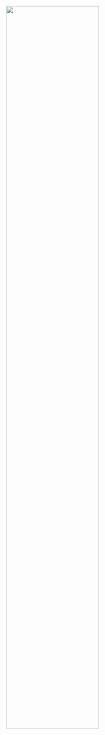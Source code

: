 <p align="center" width="100%">
    <img width="70%" src="https://github.com/user-attachments/assets/e2baa4ae-50d9-4583-8a91-3b3f2ffe577b">
</p>
